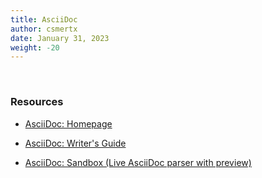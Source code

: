 ```yaml
---
title: AsciiDoc
author: csmertx
date: January 31, 2023
weight: -20
---
```


<br />

### Resources

- [AsciiDoc: Homepage](http://asciidoc.org)

- [AsciiDoc: Writer's Guide](https://themes.asciidoctor.org/preview)

- [AsciiDoc: Sandbox (Live AsciiDoc parser with preview)](https://espadrine.github.io/AsciiDocBox)
